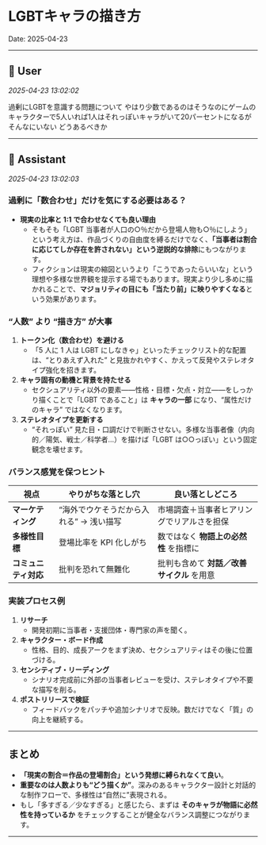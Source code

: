 # LGBTキャラの描き方

Date: 2025-04-23

---

## 👤 User
*2025-04-23 13:02:02*

過剰にLGBTを意識する問題について やはり少数であるのはそうなのにゲームのキャラクターで5人いれば1人はそれっぽいキャラがいて20パーセントになるがそんなにいない どうあるべきか

---

## 🤖 Assistant
*2025-04-23 13:02:03*

### 過剰に「数合わせ」だけを気にする必要はある？  
- **現実の比率と 1:1 で合わせなくても良い理由**  
  - そもそも「LGBT 当事者が人口の○％だから登場人物も○％にしよう」という考え方は、作品づくりの自由度を縛るだけでなく、**「当事者は割合に応じてしか存在を許されない」という逆説的な排除**にもつながります。  
  - フィクションは現実の縮図というより「こうであったらいいな」という理想や多様な世界観を提示する場でもあります。現実より少し多めに描かれることで、**マジョリティの目にも「当たり前」に映りやすくなる**という効果があります。  

### “人数” より “描き方” が大事  
1. **トークン化（数合わせ）を避ける**  
   - 「5 人に 1 人は LGBT にしなきゃ」といったチェックリスト的な配置は、“とりあえず入れた” と見抜かれやすく、かえって反発やステレオタイプ強化を招きます。  
2. **キャラ固有の動機と背景を持たせる**  
   - セクシュアリティ以外の要素――性格・目標・欠点・対立――をしっかり描くことで「LGBT であること」は **キャラの一部** になり、“属性だけのキャラ” ではなくなります。  
3. **ステレオタイプを更新する**  
   - “それっぽい” 見た目・口調だけで判断させない。多様な当事者像（内向的／陽気、戦士／科学者…）を描けば「LGBT は○○っぽい」という固定観念を壊せます。  

### バランス感覚を保つヒント  
| 視点 | やりがちな落とし穴 | 良い落としどころ |
|------|--------------------|-------------------|
| **マーケティング** | “海外でウケそうだから入れる” → 浅い描写 | 市場調査＋当事者ヒアリングでリアルさを担保 |
| **多様性目標** | 登場比率を KPI 化しがち | 数ではなく **物語上の必然性** を指標に |
| **コミュニティ対応** | 批判を恐れて無難化 | 批判も含めて **対話／改善サイクル** を用意 |

### 実装プロセス例  
1. **リサーチ**  
   - 開発初期に当事者・支援団体・専門家の声を聞く。  
2. **キャラクター・ボード作成**  
   - 性格、目的、成長アークをまず決め、セクシュアリティはその後に位置づける。  
3. **センシティブ・リーディング**  
   - シナリオ完成前に外部の当事者レビューを受け、ステレオタイプや不要な描写を削る。  
4. **ポストリリースで検証**  
   - フィードバックをパッチや追加シナリオで反映。数だけでなく「質」の向上を継続する。  

---

## まとめ
- **「現実の割合＝作品の登場割合」という発想に縛られなくて良い**。  
- **重要なのは人数よりも“どう描くか”**。深みのあるキャラクター設計と対話的な制作フローで、多様性は“自然に”表現される。  
- もし「多すぎる／少なすぎる」と感じたら、まずは **そのキャラが物語に必然性を持っているか** をチェックすることが健全なバランス調整につながります。

---
